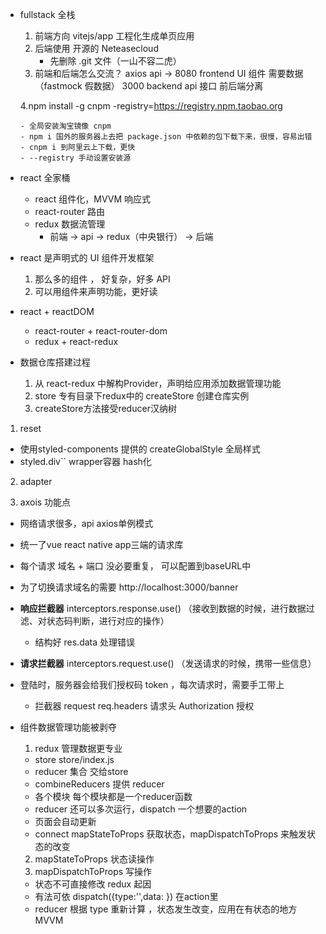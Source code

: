 - fullstack 全栈

  1. 前端方向 vitejs/app 工程化生成单页应用
  2. 后端使用 开源的 Neteasecloud
     - 先删除 .git 文件（一山不容二虎）
  3. 前端和后端怎么交流？
     axios api ->
     8080 frontend UI 组件 需要数据（fastmock 假数据）
     3000 backend api 接口
     前后端分离

  4.npm install -g cnpm -registry=https://registry.npm.taobao.org

      - 全局安装淘宝镜像 cnpm
      - npm i 国外的服务器上去把 package.json 中依赖的包下载下来，很慢，容易出错
      - cnpm i 到阿里云上下载，更快
      - --registry 手动设置安装源

- react 全家桶

  - react 组件化，MVVM 响应式
  - react-router 路由
  - redux 数据流管理
    - 前端 -> api -> redux（中央银行） -> 后端

- react 是声明式的 UI 组件开发框架

  1.  那么多的组件 ， 好复杂，好多 API
  2.  可以用组件来声明功能，更好读

- react + reactDOM
  - react-router + react-router-dom
  - redux + react-redux

- 数据仓库搭建过程
   1. 从 react-redux 中解构Provider，声明给应用添加数据管理功能
   2. store 专有目录下redux中的 createStore 创建仓库实例
   3. createStore方法接受reducer汉纳树

1. reset
  - 使用styled-components 提供的 createGlobalStyle 全局样式
  - styled.div`` wrapper容器 hash化 
2. adapter

3. axois 功能点
  - 网络请求很多，api axios单例模式
  - 统一了vue react native app三端的请求库
  - 每个请求 域名 + 端口 没必要重复， 可以配置到baseURL中
  - 为了切换请求域名的需要   http://localhost:3000/banner
  - **响应拦截器**  interceptors.response.use()    （接收到数据的时候，进行数据过滤、对状态码判断，进行对应的操作）
    - 结构好 res.data   处理错误
  - **请求拦截器**  interceptors.request.use()    （发送请求的时候，携带一些信息）
  - 登陆时，服务器会给我们授权码 token ，每次请求时，需要手工带上
    - 拦截器 request     req.headers 请求头  Authorization 授权

- 组件数据管理功能被剥夺
  1. redux 管理数据更专业
    - store  store/index.js  
    - reducer 集合 交给store
    - combineReducers 提供 reducer
    - 各个模块 每个模块都是一个reducer函数
    - reducer 还可以多次运行，dispatch  一个想要的action
    - 页面会自动更新
    - connect mapStateToProps 获取状态，mapDispatchToProps 来触发状态的改变
  2. mapStateToProps 状态读操作
  3. mapDispatchToProps 写操作
    - 状态不可直接修改  redux 起因
    - 有法可依   dispatch({type:'',data: })   在action里
    - reducer 根据 type 重新计算 ，状态发生改变，应用在有状态的地方 MVVM